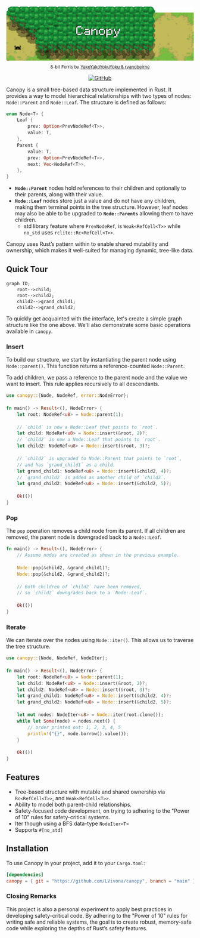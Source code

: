 <p align="center">
  <picture>
    <img alt="Canopy" src="https://github.com/LVivona/canopy/blob/main/.github/assets/banner.png?raw=true" style="max-width: 100%;">
  </picture>
  <br/>

  <sub>
    8-bit Ferris by <a href="https://users.rust-lang.org/t/ferris-as-an-8-bit-sprite/25346">YakoYakoYokuYoku & ryanobeirne</a>
  </sub>
  <br/>
</p>

 <p align="center">
    <a href="https://github.com/LVivona/canopy/blob/main/LICENCE.md"><img alt="GitHub" src="https://img.shields.io/badge/licence-MIT Licence-blue"></a>

</p>


Canopy is a small tree-based data structure implemented in Rust. It provides a way to model hierarchical relationships with two types of nodes: `Node::Parent` and `Node::Leaf`. The structure is defined as follows:

```rust
enum Node<T> {
    Leaf {
        prev: Option<PrevNodeRef<T>>,
        value: T,
    },
    Parent {
        value: T,
        prev: Option<PrevNodeRef<T>>,
        next: Vec<NodeRef<T>>,
    },
}
```

- **`Node::Parent`** nodes hold references to their children and optionally to their parents, along with their value.
- **`Node::Leaf`** nodes store just a value and do not have any children, making them terminal points in the tree structure. However, leaf nodes may also be able to be upgraded to **`Node::Parents`** allowing them to have children.
  - std library feature where ``PrevNodeRef``, is ``Weak<RefCell<T>>`` while `no_std` uses `rclite::Rc<RefCell<T>>`.

Canopy uses Rust’s pattern within to enable shared mutability and ownership, which makes it well-suited for managing dynamic, tree-like data.

## Quick Tour

```mermaid
graph TD;
    root-->child;
    root-->child2;
    child2-->grand_child1;
    child2-->grand_child2;
```

To quickly get acquainted with the interface, let's create a simple graph structure like the one above. We'll also demonstrate some basic operations available in `canopy`.

### **Insert**
To build our structure, we start by instantiating the parent node using `Node::parent()`. This function returns a reference-counted `Node::Parent`.

To add children, we pass a reference to the parent node and the value we want to insert. This rule applies recursively to all descendants.

```rust
use canopy::{Node, NodeRef, error::NodeError};

fn main() -> Result<(), NodeError> {
    let root: NodeRef<u8> = Node::parent(1);
    
    // `child` is now a Node::Leaf that points to `root`.
    let child: NodeRef<u8> = Node::insert(&root, 2)?;
    // `child2` is now a Node::Leaf that points to `root`.
    let child2: NodeRef<u8> = Node::insert(&root, 3)?;

    // `child2` is upgraded to Node::Parent that points to `root`,
    // and has `grand_child1` as a child.
    let grand_child1: NodeRef<u8> = Node::insert(&child2, 4)?;
    // `grand_child2` is added as another child of `child2`.
    let grand_child2: NodeRef<u8> = Node::insert(&child2, 5)?;
    
    Ok(())
}
```

### **Pop**
The `pop` operation removes a child node from its parent. If all children are removed, the parent node is downgraded back to a `Node::Leaf`.

```rust
fn main() -> Result<(), NodeError> {
    // Assume nodes are created as shown in the previous example.
    
    Node::pop(&child2, &grand_child1)?;
    Node::pop(&child2, &grand_child2)?;
    
    // Both children of `child2` have been removed,
    // so `child2` downgrades back to a `Node::Leaf`.
    
    Ok(())
}
```

### **Iterate**
We can iterate over the nodes using `Node::iter()`. This allows us to traverse the tree structure.

```rust
use canopy::{Node, NodeRef, NodeIter};

fn main() -> Result<(), NodeError> {
    let root: NodeRef<u8> = Node::parent(1);
    let child: NodeRef<u8> = Node::insert(&root, 2)?;
    let child2: NodeRef<u8> = Node::insert(&root, 3)?;
    let grand_child1: NodeRef<u8> = Node::insert(&child2, 4)?;
    let grand_child2: NodeRef<u8> = Node::insert(&child2, 5)?;

    let mut nodes: NodeIter<u8> = Node::iter(root.clone());
    while let Some(node) = nodes.next() {
        // order printed out: 1, 2, 3, 4, 5
        println!("{}", node.borrow().value());
    }
    
    Ok(())
}
```

## Features

- Tree-based structure with mutable and shared ownership via `Rc<RefCell<T>>`, and `Weak<RefCell<T>>`.
- Ability to model both parent-child relationships.
- Safety-focused code development, on trying to adhering to the "Power of 10" rules for safety-critical systems.
- Iter though using a BFS data-type `NodeIter<T>`
- Supports `#[no_std]`

## Installation

To use Canopy in your project, add it to your `Cargo.toml`:

```toml
[dependencies]
canopy = { git = "https://github.com/LVivona/canopy", branch = "main" }

```

### Closing Remarks

This project is also a personal experiment to apply best practices in developing safety-critical code. By adhering to the "Power of 10" rules for writing safe and reliable systems, the goal is to create robust, memory-safe code while exploring the depths of Rust’s safety features.
